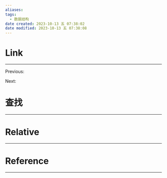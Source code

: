 ```yaml
---
aliases: 
tags:
  - 数据结构
date created: 2023-10-13 五 07:38:02
date modified: 2023-10-13 五 07:38:08
---
```


# Link
---
Previous: 

Next: 

# 查找
---


# Relative
---


# Reference
---

